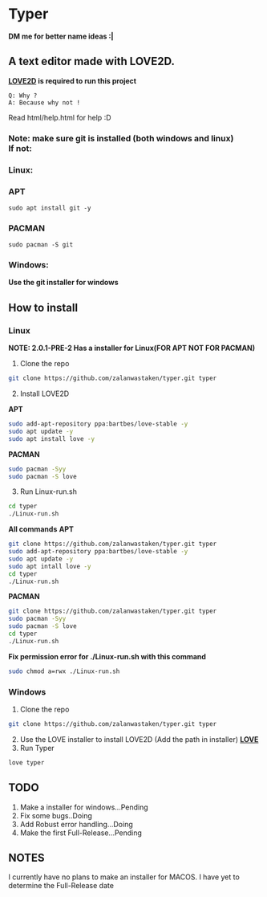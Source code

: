 # Typer<br>
**DM me for better name ideas :|**
## A text editor made with LOVE2D.<br>
**[LOVE2D](https://love2d.org/) is required to run this project**
```
Q: Why ?
A: Because why not !
```
Read html/help.html for help :D<br>
### **Note: make sure git is installed (both windows and linux)<br>If not:**
### Linux:
### APT
```
sudo apt install git -y
```
### PACMAN
```
sudo pacman -S git
```
### Windows:
**Use the git installer for windows**
## How to install
### Linux
**NOTE: 2.0.1-PRE-2 Has a installer for Linux(FOR APT NOT FOR PACMAN)**
1. Clone the repo
```BASH
git clone https://github.com/zalanwastaken/typer.git typer
```
2. Install LOVE2D

**APT**
```BASH
sudo add-apt-repository ppa:bartbes/love-stable -y
sudo apt update -y
sudo apt install love -y
```
**PACMAN**
```BASH
sudo pacman -Syy
sudo pacman -S love
```
3. Run Linux-run.sh
```BASH
cd typer
./Linux-run.sh
```
**All commands**
**APT**
```BASH
git clone https://github.com/zalanwastaken/typer.git typer
sudo add-apt-repository ppa:bartbes/love-stable -y
sudo apt update -y
sudo apt intall love -y
cd typer
./Linux-run.sh
```
**PACMAN**
```BASH
git clone https://github.com/zalanwastaken/typer.git typer
sudo pacman -Syy
sudo pacman -S love
cd typer
./Linux-run.sh
```
**Fix permission error for ./Linux-run.sh with this command**
```BASH
sudo chmod a=rwx ./Linux-run.sh
```
### Windows
1. Clone the repo
```BASH
git clone https://github.com/zalanwastaken/typer.git typer
```
2. Use the LOVE installer to install LOVE2D (Add the path in installer)
**[LOVE](https://love2d.org/)**
3. Run Typer
```BASH
love typer
```
## TODO
1. Make a installer for windows...Pending
2. Fix some bugs..Doing
3. Add Robust error handling...Doing
4. Make the first Full-Release...Pending
## NOTES
I currently have no plans to make an installer for MACOS.
I have yet to determine the Full-Release date
